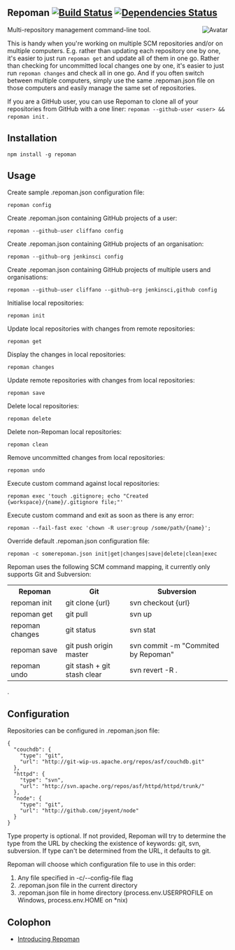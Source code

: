 Repoman [![Build Status](https://secure.travis-ci.org/cliffano/repoman.png?branch=master)](http://travis-ci.org/cliffano/repoman) [![Dependencies Status](https://david-dm.org/cliffano/repoman.png)](http://david-dm.org/cliffano/repoman)
-------
<img align="right" src="https://raw.github.com/cliffano/repoman/master/avatar.jpg" alt="Avatar"/>

Multi-repository management command-line tool.

This is handy when you're working on multiple SCM repositories and/or on multiple computers.
E.g. rather than updating each repository one by one, it's easier to just run `repoman get` and update all of them in one go. Rather than checking for uncommitted local changes one by one, it's easier to just run `repoman changes` and check all in one go.
And if you often switch between multiple computers, simply use the same .repoman.json file on those computers and easily manage the same set of repositories.

If you are a GitHub user, you can use Repoman to clone all of your repositories from GitHub with a one liner: `repoman --github-user <user> && repoman init` .

Installation
------------

    npm install -g repoman

Usage
-----

Create sample .repoman.json configuration file:

    repoman config

Create .repoman.json containing GitHub projects of a user:

    repoman --github-user cliffano config

Create .repoman.json containing GitHub projects of an organisation:

    repoman --github-org jenkinsci config

Create .repoman.json containing GitHub projects of multiple users and organisations:

    repoman --github-user cliffano --github-org jenkinsci,github config

Initialise local repositories:

    repoman init

Update local repositories with changes from remote repositories:

    repoman get

Display the changes in local repositories:

    repoman changes

Update remote repositories with changes from local repositories:

    repoman save

Delete local repositories:

    repoman delete

Delete non-Repoman local repositories:

    repoman clean

Remove uncommitted changes from local repositories:

    repoman undo

Execute custom command against local repositories:

    repoman exec 'touch .gitignore; echo "Created {workspace}/{name}/.gitignore file;"'

Execute custom command and exit as soon as there is any error:

    repoman --fail-fast exec 'chown -R user:group /some/path/{name}';

Override default .repoman.json configuration file:

    repoman -c somerepoman.json init|get|changes|save|delete|clean|exec

Repoman uses the following SCM command mapping, it currently only supports Git and Subversion:

<table>
  <tr>
    <th>Repoman</th>
    <th>Git</th>
    <th>Subversion</th>
  </tr>
  <tr>
    <td>repoman init</td>
    <td>git clone {url}</td>
    <td>svn checkout {url}</td>
  </tr>
  <tr>
    <td>repoman get</td>
    <td>git pull</td>
    <td>svn up</td>
  </tr>
  <tr>
    <td>repoman changes</td>
    <td>git status</td>
    <td>svn stat</td>
  </tr>
  <tr>
    <td>repoman save</td>
    <td>git push origin master</td>
    <td>svn commit -m "Commited by Repoman"</td>
  </tr>
  <tr>
    <td>repoman undo</td>
    <td>git stash + git stash clear</td>
    <td>svn revert -R .</td>
  </tr>
</table>
.

Configuration
-------------

Repositories can be configured in .repoman.json file:

    {
      "couchdb": {
        "type": "git",
        "url": "http://git-wip-us.apache.org/repos/asf/couchdb.git"
      },
      "httpd": {
        "type": "svn",
        "url": "http://svn.apache.org/repos/asf/httpd/httpd/trunk/"
      },
      "node": {
        "type": "git",
        "url": "http://github.com/joyent/node"
      }
    }

Type property is optional. If not provided, Repoman will try to determine the type from the URL by checking the existence of keywords: git, svn, subversion. If type can't be determined from the URL, it defaults to git.

Repoman will choose which configuration file to use in this order:

1. Any file specified in -c/--config-file flag
2. .repoman.json file in the current directory
3. .repoman.json file in home directory (process.env.USERPROFILE on Windows, process.env.HOME on *nix)

Colophon
--------

* [Introducing Repoman](http://blog.cliffano.com/2013/05/26/introducing-repoman/)
